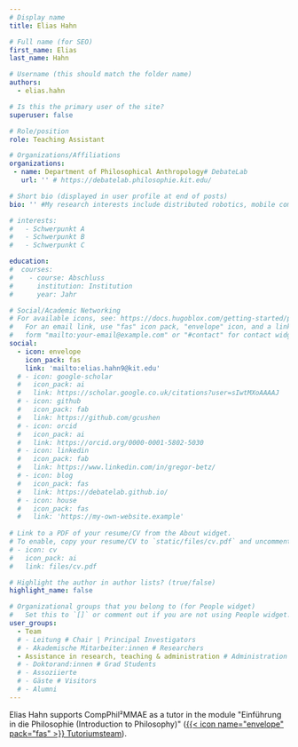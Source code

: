 ```yaml
---
# Display name
title: Elias Hahn

# Full name (for SEO)
first_name: Elias
last_name: Hahn

# Username (this should match the folder name)
authors:
  - elias.hahn

# Is this the primary user of the site?
superuser: false

# Role/position
role: Teaching Assistant

# Organizations/Affiliations
organizations:
 - name: Department of Philosophical Anthropology# DebateLab
   url: '' # https://debatelab.philosophie.kit.edu/

# Short bio (displayed in user profile at end of posts)
bio: '' #My research interests include distributed robotics, mobile computing and programmable matter.

# interests:
#   - Schwerpunkt A
#   - Schwerpunkt B
#   - Schwerpunkt C

education:
#  courses:
#    - course: Abschluss
#      institution: Institution
#      year: Jahr

# Social/Academic Networking
# For available icons, see: https://docs.hugoblox.com/getting-started/page-builder/#icons
#   For an email link, use "fas" icon pack, "envelope" icon, and a link in the
#   form "mailto:your-email@example.com" or "#contact" for contact widget.
social:
  - icon: envelope
    icon_pack: fas
    link: 'mailto:elias.hahn9@kit.edu'
  # - icon: google-scholar
  #   icon_pack: ai
  #   link: https://scholar.google.co.uk/citations?user=sIwtMXoAAAAJ
  # - icon: github
  #   icon_pack: fab
  #   link: https://github.com/gcushen
  # - icon: orcid
  #   icon_pack: ai
  #   link: https://orcid.org/0000-0001-5802-5030
  # - icon: linkedin
  #   icon_pack: fab
  #   link: https://www.linkedin.com/in/gregor-betz/
  # - icon: blog
  #   icon_pack: fas
  #   link: https://debatelab.github.io/    
  # - icon: house
  #   icon_pack: fas
  #   link: 'https://my-own-website.example'
  
# Link to a PDF of your resume/CV from the About widget.
# To enable, copy your resume/CV to `static/files/cv.pdf` and uncomment the lines below.
# - icon: cv
#   icon_pack: ai
#   link: files/cv.pdf

# Highlight the author in author lists? (true/false)
highlight_name: false

# Organizational groups that you belong to (for People widget)
#   Set this to `[]` or comment out if you are not using People widget.
user_groups:
  - Team
  # - Leitung # Chair | Principal Investigators
  # - Akademische Mitarbeiter:innen # Researchers
  - Assistance in research, teaching & administration # Administration
  # - Doktorand:innen # Grad Students
  # - Assoziierte 
  # - Gäste # Visitors
  # - Alumni
---
```


Elias Hahn supports CompPhil²MMAE as a tutor in the module "Einführung in die Philosophie (Introduction to Philosophy)"  ([{{< icon name="envelope" pack="fas" >}} Tutoriumsteam](mailto:tutorium.seidel@itz.kit.edu)).
